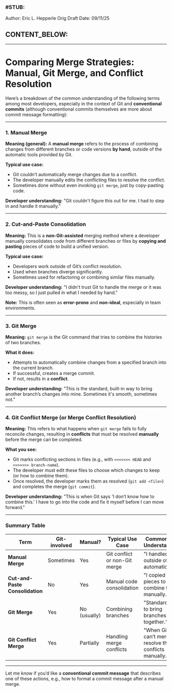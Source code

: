 ### #STUB: 

Author: Eric L. Hepperle
Orig Draft Date:
09/11/25


## CONTENT_BELOW: ##

---

# Comparing Merge Strategies: Manual, Git Merge, and Conflict Resolution


Here’s a breakdown of the common understanding of the following terms among most developers, especially in the context of Git and **conventional commits** (although conventional commits themselves are more about commit message formatting):

---

### 1. **Manual Merge**

**Meaning (general):**
A **manual merge** refers to the process of combining changes from different branches or code versions **by hand**, outside of the automatic tools provided by Git.

**Typical use case:**

* Git couldn’t automatically merge changes due to a conflict.
* The developer manually edits the conflicting files to resolve the conflict.
* Sometimes done without even invoking `git merge`, just by copy-pasting code.

**Developer understanding:**
"Git couldn't figure this out for me. I had to step in and handle it manually."

---

### 2. **Cut-and-Paste Consolidation**

**Meaning:**
This is a **non-Git-assisted** merging method where a developer manually consolidates code from different branches or files by **copying and pasting** pieces of code to build a unified version.

**Typical use case:**

* Developers work outside of Git’s conflict resolution.
* Used when branches diverge significantly.
* Sometimes used for refactoring or combining similar files manually.

**Developer understanding:**
"I didn't trust Git to handle the merge or it was too messy, so I just pulled in what I needed by hand."

**Note:** This is often seen as **error-prone** and **non-ideal**, especially in team environments.

---

### 3. **Git Merge**

**Meaning:**
`git merge` is the Git command that tries to combine the histories of two branches.

**What it does:**

* Attempts to automatically combine changes from a specified branch into the current branch.
* If successful, creates a merge commit.
* If not, results in a **conflict**.

**Developer understanding:**
"This is the standard, built-in way to bring another branch’s changes into mine. Sometimes it's smooth, sometimes not."

---

### 4. **Git Conflict Merge** (or **Merge Conflict Resolution**)

**Meaning:**
This refers to what happens when `git merge` fails to fully reconcile changes, resulting in **conflicts** that must be resolved **manually** before the merge can be completed.

**What you see:**

* Git marks conflicting sections in files (e.g., with `<<<<<<< HEAD` and `>>>>>>> branch-name`).
* The developer must edit these files to choose which changes to keep (or how to combine them).
* Once resolved, the developer marks them as resolved (`git add <file>`) and completes the merge (`git commit`).

**Developer understanding:**
"This is when Git says 'I don’t know how to combine this.' I have to go into the code and fix it myself before I can move forward."

---

### Summary Table

| Term                            | Git-involved | Manual?      | Typical Use Case              | Common Dev Understanding                                  |
| ------------------------------- | ------------ | ------------ | ----------------------------- | --------------------------------------------------------- |
| **Manual Merge**                | Sometimes    | Yes          | Git conflict or non-Git merge | "I handled this outside of Git's automation."             |
| **Cut-and-Paste Consolidation** | No           | Yes          | Manual code consolidation     | "I copied code pieces to combine things manually."        |
| **Git Merge**                   | Yes          | No (usually) | Combining branches            | "Standard way to bring branches together."                |
| **Git Conflict Merge**          | Yes          | Partially    | Handling merge conflicts      | "When Git can’t merge, I resolve the conflicts manually." |

---

Let me know if you’d like a **conventional commit message** that describes one of these actions, e.g., how to format a commit message after a manual merge.
